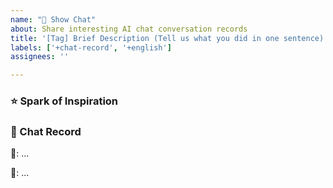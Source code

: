 ```yaml
---
name: "💬 Show Chat"
about: Share interesting AI chat conversation records
title: '[Tag] Brief Description (Tell us what you did in one sentence)'
labels: ['+chat-record', '+english']
assignees: ''

---
```


<!--

> **Quick Guide**:
> 1.  **Modify Title**: Replace `[Tag]` with appropriate category, such as `[Programming]`, `[Creative]`, `[Tips]`, `[Life]`, etc. Feel free to be creative and attract your audience!
> 2.  **Paste Content**: In the `Spark of Inspiration` section, prioritize sharing links. If no link available, paste conversation text.
> 3.  **Share Highlights (Optional)**: Briefly explain the value of this conversation.

This is just a template, feel free to customize it.
-->


### ⭐ Spark of Inspiration
<!--
How did you come up with this idea? What was this conversation for? What's interesting about it?
Tell us about it~
-->

### 📝 Chat Record
<!-- Please provide chat record sharing link or paste conversation text -->

🔗: ...

📝: ...

